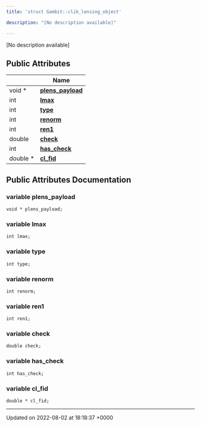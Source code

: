 ```yaml
---
title: 'struct Gambit::clik_lensing_object'

description: "[No description available]"

---
```









[No description available]

## Public Attributes

|                | Name           |
| -------------- | -------------- |
| void * | **[plens_payload](/documentation/code/gambit_sphinx/classes/structgambit_1_1clik__lensing__object/#variable-plens-payload)**  |
| int | **[lmax](/documentation/code/gambit_sphinx/classes/structgambit_1_1clik__lensing__object/#variable-lmax)**  |
| int | **[type](/documentation/code/gambit_sphinx/classes/structgambit_1_1clik__lensing__object/#variable-type)**  |
| int | **[renorm](/documentation/code/gambit_sphinx/classes/structgambit_1_1clik__lensing__object/#variable-renorm)**  |
| int | **[ren1](/documentation/code/gambit_sphinx/classes/structgambit_1_1clik__lensing__object/#variable-ren1)**  |
| double | **[check](/documentation/code/gambit_sphinx/classes/structgambit_1_1clik__lensing__object/#variable-check)**  |
| int | **[has_check](/documentation/code/gambit_sphinx/classes/structgambit_1_1clik__lensing__object/#variable-has-check)**  |
| double * | **[cl_fid](/documentation/code/gambit_sphinx/classes/structgambit_1_1clik__lensing__object/#variable-cl-fid)**  |

## Public Attributes Documentation

### variable plens_payload

```
void * plens_payload;
```


### variable lmax

```
int lmax;
```


### variable type

```
int type;
```


### variable renorm

```
int renorm;
```


### variable ren1

```
int ren1;
```


### variable check

```
double check;
```


### variable has_check

```
int has_check;
```


### variable cl_fid

```
double * cl_fid;
```


-------------------------------

Updated on 2022-08-02 at 18:18:37 +0000